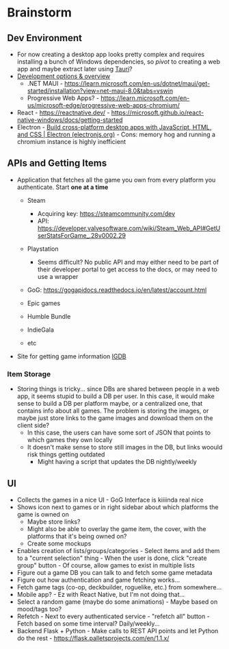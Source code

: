 # Brainstorm

## Dev Environment

- For now creating a desktop app looks pretty complex and requires installing a
  bunch of Windows dependencies, so *pivot* to creating a web app and maybe
  extract later using [Tauri](https://tauri.app/)?
- [Development options &
  overview](https://learn.microsoft.com/en-us/windows/apps/get-started/?tabs=winappsdk-winui%2Crnw)
    - .NET MAUI -
      https://learn.microsoft.com/en-us/dotnet/maui/get-started/installation?view=net-maui-8.0&tabs=vswin
    - Progressive Web Apps? -
      https://learn.microsoft.com/en-us/microsoft-edge/progressive-web-apps-chromium/
- React - https://reactnative.dev/ -
	https://microsoft.github.io/react-native-windows/docs/getting-started
- Electron - [Build cross-platform desktop apps with JavaScript, HTML, and CSS
	| Electron (electronjs.org)](https://www.electronjs.org/) - Cons: memory
	hog and running a chromium instance is highly inefficient

## APIs and Getting Items

- Application that fetches all the game you own from every platform you
	authenticate. Start **one at a time** 
    - Steam
        - Acquiring key: https://steamcommunity.com/dev
        - API: https://developer.valvesoftware.com/wiki/Steam_Web_API#GetUserStatsForGame_.28v0002.29
	- Playstation
        - Seems difficult? No public API and may either need to be part of
          their developer portal to get access to the docs, or may need to use
          a wrapper

    - GoG: https://gogapidocs.readthedocs.io/en/latest/account.html
    - Epic games
    - Humble Bundle
    - IndieGala
    - etc
- Site for getting game information
  [IGDB](https://api-docs.igdb.com/#getting-started)

### Item Storage

- Storing things is tricky... since DBs are shared between people in a web app,
  it seems stupid to build a DB per user. In this case, it would make sense to
  build a DB per platform maybe, or a centralized one, that contains info about
  all games. The problem is storing the images, or maybe just store links to
  the game images and download them on the client side?
    - In this case, the users can have some sort of JSON that points to which
      games they own locally
    - It doesn't make sense to store still images in the DB, but links woould
      risk things getting outdated
        - Might having a script that updates the DB nightly/weekly
  
## UI

- Collects the games in a nice UI - GoG Interface is kiiiinda real nice
- Shows icon next to games or in right sidebar about which platforms the game
  is owned on
    - Maybe store links?
    - Might also be able to overlay the game item, the cover, with the
      platforms that it's being owned on?
    - Create some mockups
- Enables creation of lists/groups/categories - Select items and add them to a
  "current selection" thing - When the user is done, click "create group"
  button - Of course, allow games to exist in multiple lists
- Figure out a game DB you can talk to and fetch some game metadata 
- Figure out how authentication and game fetching works...
- Fetch game tags (co-op, deckbuilder, roguelike, etc.) from somewhere...
- Mobile app?  - Ez with React Native, but I'm not doing that...
- Select a random game (maybe do some animations) - Maybe based on mood/tags
	too?
- Refetch - Next to every authenticated service - "refetch all" button - Fetch
	based on some time interval? Daily/weekly...
- Backend Flask + Python - Make calls to REST API points and let Python do the
	rest - https://flask.palletsprojects.com/en/1.1.x/